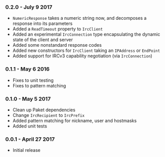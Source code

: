 ### 0.2.0 - July 9 2017
* `NumericResponse` takes a numeric string now, and decomposes a response into its parameters
* Added a `ReadTimeout` property to `IrcClient`
* Added an experimental `IrcConnection` type encapsulating the dynamic state of the client and server
* Added some nonstandard response codes
* Added new constructors for `IrcClient` taking an `IPAddress` or `EndPoint`
* Added support for IRCv3 capability negotiation (via `IrcConnection`)

### 0.1.1 - May 6 2016
* Fixes to unit testing
* Fixes to pattern matching

### 0.1.0 - May 5 2017
* Clean up Paket dependencies
* Change `IrcRecipient` to `IrcPrefix`
* Added pattern matching for nickname, user and hostmasks
* Added unit tests

### 0.0.1 - April 27 2017
* Initial release

